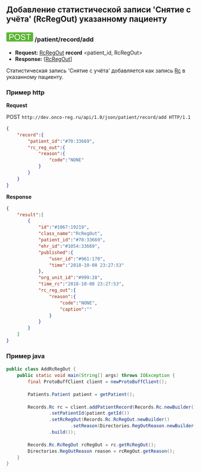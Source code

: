 ## Добавление статистической записи 'Снятие с учёта' (RcRegOut) указанному пациенту 

### ![POST](../../../../../img/post.png) /patient/record/add
* **Request:** [RcRegOut](../../../../../types/types.md#com.siams.med.api.Rc.RcRegOut) **record** <patient_id, RcRegOut>
* **Response:** [[RcRegOut](../../../../../types/types.md#com.siams.med.api.Rc.RcRegOut)]

Статистическая запись 'Снятие с учёта' добавляется как запись [Rc](../../../../../types/types.md#com.siams.med.api.Rc) в указанному пациенту.

### Пример http

**Request**

POST `http://dev.onco-reg.ru/api/1.0/json/patient/record/add HTTP/1.1`

```json
{
    "record":{
        "patient_id":"#70:33669",
        "rc_reg_out":{
            "reason":{
                "code":"NONE"
            }
        }
    }
}
```

**Response**
```json
{
    "result":[
        {
            "id":"#1067:19219",
            "class_name":"RcRegOut",
            "patient_id":"#70:33669",
            "ehr_id":"#1054:33669",
            "published":{
                "user_id":"#961:170",
                "time":"2018-10-08 23:27:53"
            },
            "org_unit_id":"#999:28",
            "time_rc":"2018-10-08 23:27:53",
            "rc_reg_out":{
                "reason":{
                    "code":"NONE",
                    "caption":""
                }
            }
        }
    ]
}
```

### Пример java

```java
public class AddRcRegOut {
    public static void main(String[] args) throws IOException {
        final ProtoBuffClient client = newProtoBuffClient();

        Patients.Patient patient = getPatient();

        Records.Rc rc = client.addPatientRecord(Records.Rc.newBuilder()
                .setPatientId(patient.getId())
                .setRcRegOut(Records.Rc.RcRegOut.newBuilder()
                        .setReason(Directories.RegOutReason.newBuilder().setCode("NONE")))
                .build());

        Records.Rc.RcRegOut rcRegOut = rc.getRcRegOut();
        Directories.RegOutReason reason = rcRegOut.getReason();
    }
}
```

